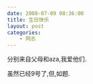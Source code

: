 ```yaml
---
date: 2008-07-09 08:36:00
title: 生日快乐
layout: post
categories:
    - 网志
---
```

分别来自父母和aza,我爱他们.

虽然已经9号了,但,如题.
